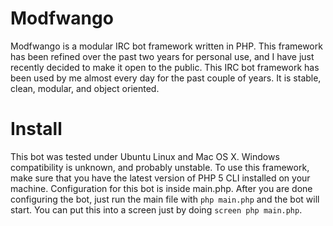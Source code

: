 Modfwango
=========

Modfwango is a modular IRC bot framework written in PHP.  This framework has been refined over the past two years for personal use, and I have just recently decided to make it open to the public.  This IRC bot framework has been used by me almost every day for the past couple of years.  It is stable, clean, modular, and object oriented.


Install
=======

This bot was tested under Ubuntu Linux and Mac OS X.  Windows compatibility is unknown, and probably unstable.  To use this framework, make sure that you have the latest version of PHP 5 CLI installed on your machine.  Configuration for this bot is inside main.php.  After you are done configuring the bot, just run the main file with `php main.php` and the bot will start.  You can put this into a screen just by doing `screen php main.php`.
